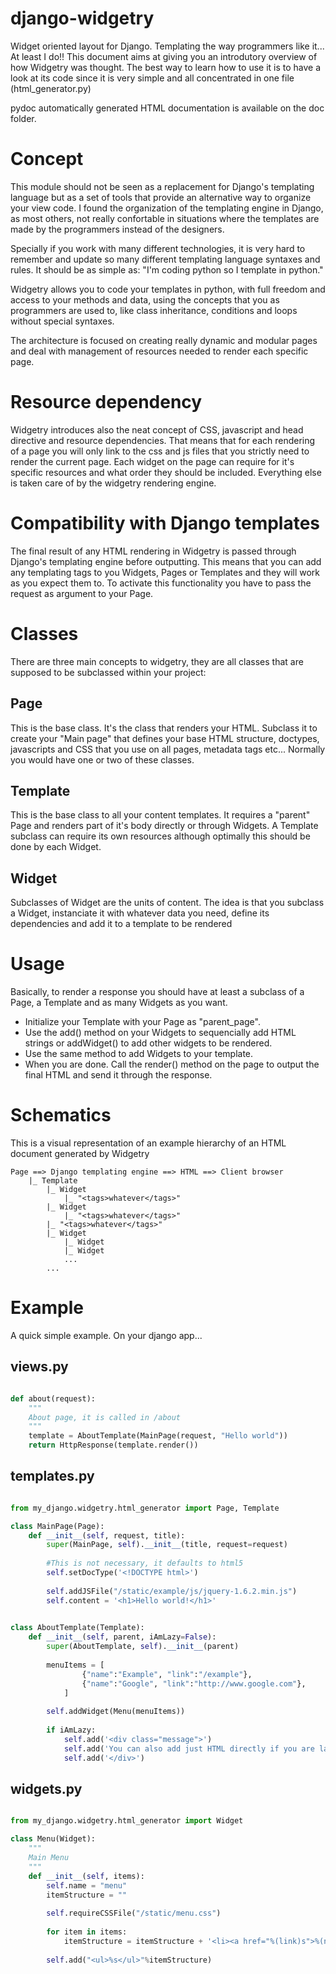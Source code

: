 django-widgetry
===============
Widget oriented layout for Django. Templating the way programmers like it... At least I do!!
This document aims at giving you an introdutory overview of how Widgetry was thought. The best way to learn how to use
it is to have a look at its code since it is very simple and all concentrated in one file (html_generator.py)

pydoc automatically generated HTML documentation is available on the doc folder.

Concept
=======
This module should not be seen as a replacement for Django's templating language
but as a set of tools that provide an alternative way to organize your view code.
I found the organization of the templating engine in Django, as most others,
not really confortable in situations where the templates are made by the programmers
instead of the designers.

Specially if you work with many different technologies, it is very hard to remember and update so many
different templating language syntaxes and rules. It should be as simple as: "I'm coding python so I template in python."

Widgetry allows you to code your templates in python, with full freedom and access to your methods and data,
using the concepts that you as programmers are used to, like class inheritance, conditions and loops
without special syntaxes.

The architecture is focused on creating really dynamic and modular pages and deal with management of resources needed to render
each specific page.

Resource dependency
===================
Widgetry introduces also the neat concept of CSS, javascript and head directive and resource dependencies. That means that
for each rendering of a page you will only link to the css and js files that you strictly need to render the current page.
Each widget on the page can require for it's specific resources and what order they should be included. Everything else
is taken care of by the widgetry rendering engine.

Compatibility with Django templates
===================================
The final result of any HTML rendering in Widgetry is passed through Django's templating engine before outputting. This
means that you can add any templating tags to you Widgets, Pages or Templates and they will work as you expect them to.
To activate this functionality you have to pass the request as argument to your Page.

Classes
=======
There are three main concepts to widgetry, they are all classes that are supposed to be subclassed within your project:

Page
----
This is the base class. It's the class that renders your HTML. Subclass it to create your "Main page" that defines
your base HTML structure, doctypes, javascripts and CSS that you use on all pages, metadata tags etc...
Normally you would have one or two of these classes.

Template
--------
This is the base class to all your content templates. It requires a "parent" Page and renders part of it's body directly or
through Widgets.
A Template subclass can require its own resources although optimally this should be done by each Widget.

Widget
------
Subclasses of Widget are the units of content. The idea is that you subclass a Widget, instanciate it with whatever data you need,
define its dependencies and add it to a template to be rendered

Usage
=====
Basically, to render a response you should have at least a subclass of a Page, a Template and as many Widgets as you want.
- Initialize your Template with your Page as "parent_page".
- Use the add() method on your Widgets to sequencially add HTML strings or addWidget() to add other widgets to be rendered.
- Use the same method to add Widgets to your template.
- When you are done. Call the render() method on the page to output the final HTML and send it through the response. 

Schematics
==========
This is a visual representation of an example hierarchy of an HTML document generated by Widgetry

```
Page ==> Django templating engine ==> HTML ==> Client browser
    |_ Template
        |_ Widget
            |_ "<tags>whatever</tags>"
        |_ Widget
            |_ "<tags>whatever</tags>"
        |_ "<tags>whatever</tags>"
        |_ Widget
            |_ Widget
            |_ Widget
            ...
        ...
```

Example
=======
A quick simple example. On your django app...

views.py
--------
```python

def about(request):
    """
    About page, it is called in /about
    """
    template = AboutTemplate(MainPage(request, "Hello world"))
    return HttpResponse(template.render())

```

templates.py
------------
```python

from my_django.widgetry.html_generator import Page, Template

class MainPage(Page):
    def __init__(self, request, title):
        super(MainPage, self).__init__(title, request=request)
        
        #This is not necessary, it defaults to html5
        self.setDocType('<!DOCTYPE html>')
        
        self.addJSFile("/static/example/js/jquery-1.6.2.min.js")
        self.content = '<h1>Hello world!</h1>'
        

class AboutTemplate(Template):
    def __init__(self, parent, iAmLazy=False):
        super(AboutTemplate, self).__init__(parent)
        
        menuItems = [
	            {"name":"Example", "link":"/example"},
	            {"name":"Google", "link":"http://www.google.com"},
	        ]
        
        self.addWidget(Menu(menuItems))
        
        if iAmLazy:
            self.add('<div class="message">')  
            self.add('You can also add just HTML directly if you are lazy.')
            self.add('</div>')
```

widgets.py
----------
```python

from my_django.widgetry.html_generator import Widget

class Menu(Widget):
    """
    Main Menu
    """
    def __init__(self, items):
        self.name = "menu"
        itemStructure = ""
        
        self.requireCSSFile("/static/menu.css")
        
        for item in items:
            itemStructure = itemStructure + '<li><a href="%(link)s">%(name)s</a></li>'%item
        
        self.add("<ul>%s</ul>"%itemStructure)
        
```






